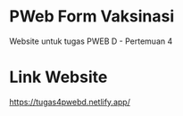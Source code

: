 # PWeb Form Vaksinasi 
Website untuk tugas PWEB D - Pertemuan 4
# Link Website
https://tugas4pwebd.netlify.app/
